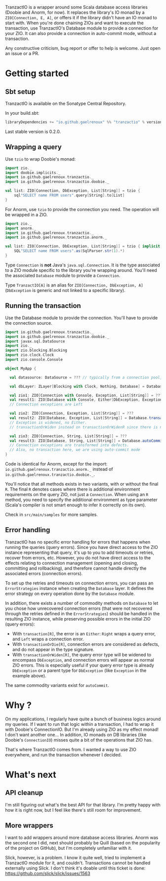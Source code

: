 TranzactIO is a wrapper around some Scala database access libraries (Doobie and Anorm, for now). 
It replaces the library's IO monad by a `ZIO[Connection, E, A]`, or offers it if the library didn't have an IO monad to start with.
When you're done chaining ZIOs and want to execute the transaction, use TranzactIO's Database module to provide a connection for your ZIO.
It can also provide a connection in auto-commit mode, without a transaction.

Any constructive criticism, bug report or offer to help is welcome. Just open an issue or a PR.



# Getting started

## Sbt setup

TranzactIO is available on the Sonatype Central Repository.

In your build.sbt:
```sbt
libraryDependencies += "io.github.gaelrenoux" %% "tranzactio" % version
```

Last stable version is 0.2.0.


## Wrapping a query

Use `tzio` to wrap Doobie's monad:

```scala
import zio._
import doobie.implicits._
import io.github.gaelrenoux.tranzactio._
import io.github.gaelrenoux.tranzactio.doobie._

val list: ZIO[Connection, DbException, List[String]] = tzio {
    sql"SELECT name FROM users".query[String].to[List]
}
```

For Anorm, use `tzio` to provide the connection you need. The operation will be wrapped in a ZIO.
```scala
import zio._
import anorm._
import io.github.gaelrenoux.tranzactio._
import io.github.gaelrenoux.tranzactio.anorm._

val list: ZIO[Connection, DbException, List[String]] = tzio { implicit c =>
    SQL"SELECT name FROM users".as(SqlParser.str(1).*)
}
```

Type `Connection` is **not** Java's `java.sql.Connection`. It is the type associated to a ZIO module specific to the library you're wrapping around. You'll need the associated `Database` module to provide a `Connection`.

Type `TranzactIO[A]` is an alias for `ZIO[Connection, DbException, A]` (`DbException` is generic and not linked to a specific library).


## Running the transaction

Use the Database module to provide the connection. You'll have to provide the connection source.

```scala
import io.github.gaelrenoux.tranzactio._
import io.github.gaelrenoux.tranzactio.doobie._
import javax.sql.DataSource
import zio._
import zio.blocking.Blocking
import zio.clock.Clock
import zio.console.Console

object MyApp {

  val datasource: DataSource = ??? // typically from a connection pool, like HikariCP

  val dbLayer: ZLayer[Blocking with Clock, Nothing, Database] = Database.fromDatasource(datasource)

  val zio1: ZIO[Connection with Console, Exception, List[String]] = ???
  val result1: ZIO[Database with Console, Either[DbException, Exception], List[String]] = Database.transactionR[Console](zio1)
  // Connection exceptions are Left

  val zio2: ZIO[Connection, Exception, List[String]] = ???
  val result2: ZIO[Database, Exception, List[String]] = Database.transactionOrWiden(zio2)
  // Exception is widened, no Either.
  // transactionOrWiden instead on transactionOrWidenR since there is no additional environment (apart from the Connection)

  val zio3: ZIO[Connection, String, List[String]] = ???
  val result3: ZIO[Database, String, List[String]] = Database.autoCommitOrDie(zio3)
  // Connection exceptions are transformed into defects.
  // Also, no transaction here, we are using auto-commit mode
}
```

Code is identical for Anorm, except for the import: `io.github.gaelrenoux.tranzactio.anorm._` instead of `io.github.gaelrenoux.tranzactio.doobie._`.

You'll notice that all methods exists in two variants, with or without the final `R`.
The final `R` denotes cases where there is additional environment requirements on the query ZIO, not just a `Connection`.
When using an `R` method, you need to specify the additional environment as type parameter (Scala's compiler is not smart enough to infer it correctly on its own).

Check in `src/main/samples` for more samples.


## Error handling

TranzactIO has no specific error handling for errors that happens when running the queries (query errors).
Since you have direct access to the ZIO instance representing that query, it's up to you to add timeouts or retries, recover from errors, etc.
However, you do not have direct access to the effects relating to connection management (opening and closing, committing and rollbacking), and therefore cannot handle directly the associated errors (connection errors).

To set up the retries and timeouts on connection errors, you can pass an `ErrorStrategies` instance when creating the `Database` layer.
It defines the error strategy on every operation done by the `Database` module.

In addition, there exists a number of commodity methods on `Database` to let you chose how unrecovered connection errors
(that were not recovered through the retries defined in the `ErrorStrategies`) should be handled in the resulting ZIO instance,
while preserving possible errors in the initial ZIO (query errors):
- With `transaction[R]`, the error is an `Either`: `Right` wraps a query error, and `Left` wraps a connection error.
- With `transactionOrDie[R]`, connection errors are considered as defects, and do not appear in the type signature.
- With `transactionOrWiden[R]`, the query error type will be widened to encompass `DbException`,
and connection errors will appear as normal ZIO errors.
This is especially useful if your query error type is already `DbException` or a parent type for `DbException` (like `Exception` in the example above).

The same commodity variants exist for `autoCommit`.
 
 


# Why ?

On my applications, I regularly have quite a bunch of business logics around my queries.
If I want to run that logic within a transaction, I had to wrap it with Doobie's ConnectionIO.
But I'm already using ZIO as my effect monad! I don't want another one...
In addition, IO monads on DB libraries (like Doobie's `ConnectionIO`) misses quite a bit of the operations that ZIO has.

That's where TranzactIO comes from. I wanted a way to use ZIO everywhere, and run the transaction whenever I decided.



# What's next


## API cleanup

I'm still figuring out what's the best API for that library.
I'm pretty happy with how it is right now, but I feel like there's still room for improvement.


## More wrappers

I want to add wrappers around more database access libraries.
Anorm was the second one I did, next should probably be Quill (based on the popularity of the project on GitHub),
but I'm completely unfamiliar with it.

Slick, however, is a problem. I know it quite well, tried to implement a TranzactIO module for it, and couldn't.
Transactions cannot be handled externally using Slick.
I don't think it's doable until this ticket is done: https://github.com/slick/slick/issues/1563
